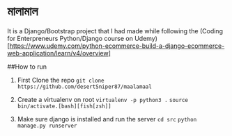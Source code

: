 # মালামাল 
It is a Django/Bootstrap project that I had made while following the (Coding for Enterpreneurs Python/Django course on Udemy)[https://www.udemy.com/python-ecommerce-build-a-django-ecommerce-web-application/learn/v4/overview]

##How to run

1. First Clone the repo
`git clone https://github.com/desertSniper87/maalamaal`

2. Create a virtualenv on root
`virtualenv -p python3 .`
`source bin/activate.[bash][fish[zsh]]`

3. Make sure django is installed and run the server
`cd src`
`python manage.py runserver`


